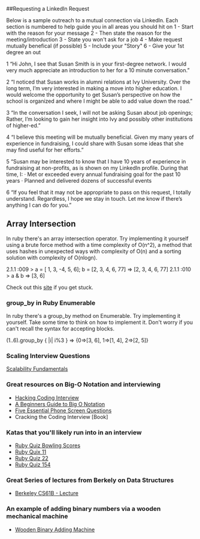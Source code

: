 ##Requesting a LinkedIn Request

Below is a sample outreach to a mutual connection via LinkedIn. Each section is numbered to help guide you in all areas you should hit on
1 - Start with the reason for your message
2 - Then state the reason for the meeting/introduction
3 - State you won't ask for a job
4 - Make request mutually benefical (if possible)
5 - Include your "Story"
6 - Give your 1st degree an out

1   “Hi John, I see that Susan Smith is in your first-degree network. I would very much appreciate an introduction to her for a 10 minute conversation.” 
 
2   “I noticed that Susan works in alumni relations at Ivy University. Over the long term, I’m very interested in making a move into higher education. I would welcome the opportunity to get Susan’s perspective on how the school is organized and where I might be able to add value down the road.”
 
3   “In the conversation I seek, I will not be asking Susan about job openings; Rather, I’m looking to gain her insight into Ivy and possibly other institutions of higher-ed.”
 
4   “I believe this meeting will be mutually beneficial. Given my many years of experience in fundraising, I could share with Susan some ideas that she may find useful for her efforts.”
 
5   “Susan may be interested to know that I have 10 years of experience in fundraising at non-profits, as is shown on my LinkedIn profile. During that time, I:
·       Met or exceeded every annual fundraising goal for the past 10 years
·       Planned and delivered dozens of successful events
 
6   “If you feel that it may not be appropriate to pass on this request, I totally understand. Regardless, I hope we stay in touch. Let me know if there’s anything I can do for you.”

## Array Intersection
In ruby there's an array intersection operator. Try implementing it yourself using a brute force method with a time complexity of O(n^2), a method that uses hashes in unexpected ways with complexity of O(n) and a sorting solution with complexity of O(nlogn).

2.1.1 :009 > a = [ 1, 3, -4, 5, 6]; b = [2, 3, 4, 6, 77]
 => [2, 3, 4, 6, 77] 
2.1.1 :010 > a & b
 => [3, 6]

Check out this <a href="http://www.sysexpand.com/?path=exercises/array-intersection">site</a> if you get stuck.

### group_by in Ruby Enumerable
In ruby there's a group_by method on Enumerable. Try implementing it yourself. Take some time to think on how to implement it. Don't worry if you can't recall the syntax for accepting blocks.

(1..6).group_by { |i| i%3 }
 => {0=>[3, 6], 1=>[1, 4], 2=>[2, 5]}
 
### Scaling Interview Questions
<a href="http://www.hiredintech.com/app#scalability-fundamentals">Scalability Fundamentals</a>

### Great resources on Big-O Notation and interviewing
<ul>
<li><a href="http://www.restlessprogrammer.com/2013/09/hacking-coding-interview.html
http://bigocheatsheet.com/">Hacking Coding Interview</a></li>
<li><a href="http://rob-bell.net/2009/06/a-beginners-guide-to-big-o-notation/">A Beginners Guide to Big O Notation</a></li>
<li><a href="https://sites.google.com/site/steveyegge2/five-essential-phone-screen-questions">Five Essential Phone Screen Questions</a></li>
<li>Cracking the Coding Interview [Book]</li>
</ul>

### Katas that you'll likely run into in an interview
<ul>
<li><a href="http://rubyquiz.strd6.com/quizzes/181-bowling-scores">Ruby Quiz Bowling Scores</a></li>
<li><a href="http://rubyquiz.com/quiz11.html">Ruby Quix 11</a></li>
<li><a href="http://rubyquiz.com/quiz22.html">Ruby Quiz 22</a></li>
<li><a href="http://rubyquiz.com/quiz154.html">Ruby Quiz 154</a></li>
</ul>

### Great Series of lectures from Berkely on Data Structures
<ul>
<li><a href="https://www.youtube.com/watch?v=QMV45tHCYNI&list=PL4BBB74C7D2A1049C">Berkeley CS61B - Lecture</a></li>
</ul>

### An example of adding binary numbers via a wooden mechanical machine
<ul>
<li><a href="https://www.youtube.com/watch?v=4yBGbozevqs">Wooden Binary Adding Machine</a></li>
